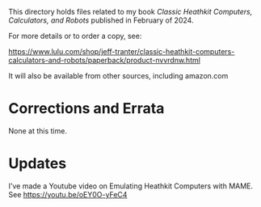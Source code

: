 This directory holds files related to my book *Classic Heathkit
Computers, Calculators, and Robots* published in February of 2024.

For more details or to order a copy, see:

https://www.lulu.com/shop/jeff-tranter/classic-heathkit-computers-calculators-and-robots/paperback/product-nvvrdnw.html

It will also be available from other sources, including amazon.com

# Corrections and Errata

None at this time.

# Updates

I've made a Youtube video on Emulating Heathkit Computers with MAME.
See https://youtu.be/oEY0O-yFeC4
